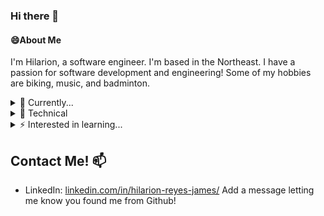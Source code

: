 ### Hi there 👋

<!--
**H-jamesR2/H-jamesR2** is a ✨ _special_ ✨ repository because its `README.md` (this file) appears on your GitHub profile.

Here are some ideas to get you started:

- 🔭 I’m currently working on ...
- 🌱 I’m currently learning ...
- 👯 I’m looking to collaborate on ...
- 🤔 I’m looking for help with ...
- 💬 Ask me about ...
- 📫 How to reach me: ...
- 😄 Pronouns: ...
- ⚡ Fun fact: ...
-->
#### 😄About Me
  I'm Hilarion, a software engineer.
  I'm based in the Northeast. I have a passion for software development and engineering!
  Some of my hobbies are biking, music, and badminton.

<details>
  <summary> 🌱 Currently... </summary>
  <ul style="padding-left: 60px;">
  <li> Upskilling and polishing resume.</li>
  <li> Working on resume-source-control web app.</li>
</details>

<details>
  <summary> 🔧 Technical </summary>
  <ul style="padding-left: 60px;">
  <li> <b>Languages</b>: Java, Python, C/C++, SQL (Postgres, MySQL), JavaScript, HTML/CSS, C#, Some Swift </li>
  <li> <b>Frameworks</b>: React, Node.js, WordPress, TensorFlow, Keras, .NET </li>
  <li> <b>Developer Tools</b>: Git, Kubernetes, Docker, AWS, GCP, VS Code, Visual Studio, IntelliJ, Android Studio, Figma, Burp Suite, VMs, VPNs </li>
  <li> <b>Libraries:</b> ReduxJS, NodeJS, Pandas, NumPy, Matplotlib, Scikit-learn, XGBoost, OpenCV </li>
</details>

<details>
<summary> ⚡ Interested in learning... </summary>
  <ul style="padding-left: 60px;">
  <li> full-stack development </li>
  <li> system design </li>
  <li> financial technology </li>
  <li> artificial intelligence </li>
  <li> research and project management </li>
</details>

## Contact Me! 📫

- LinkedIn: [linkedin.com/in/hilarion-reyes-james/](https://www.linkedin.com/in/hilarion-reyes-james/) Add a message letting me know you found me from Github!
